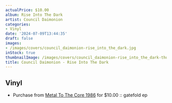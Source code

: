 ```yaml
---
actualPrice: $10.00
album: Rise Into The Dark
artist: Council Daimonion
categories:
- Vinyl
date: '2024-07-09T13:44:35'
draft: false
images:
- /images/covers/council_daimonion-rise_into_the_dark.jpg
inStock: true
thumbnailImage: /images/covers/council_daimonion-rise_into_the_dark-thumb.jpg
title: Council Daimonion - Rise Into The Dark
---
```


## Vinyl
* Purchase from [Metal To The Core 1986](https://metaltothecore1986.com/shop/council-daimonion-rise-into-the-dark-7-gatefold-ep/) for $10.00 :: gatefold ep
